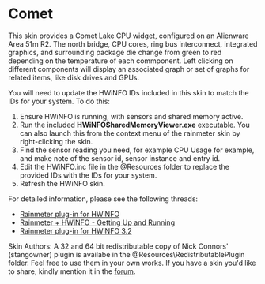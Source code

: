 # Comet
This skin provides a Comet Lake CPU widget, configured on an Alienware Area 51m R2. The north bridge, CPU cores, ring bus interconnect, integrated graphics, and surrounding package die change from green to red depending on the temperature of each commponent. Left clicking on different components will display an associated graph or set of graphs for related items, like disk drives and GPUs.

You will need to update the HWiNFO IDs included in this skin to match the IDs for your system.  To do this:

1. Ensure HWiNFO is running, with sensors and shared memory active.
2. Run the included **HWiNFOSharedMemoryViewer.exe** executable. You can also launch this from the context menu of the rainmeter skin by right-clicking the skin.
3. Find the sensor reading you need, for example CPU Usage for example, and make note of the sensor id, sensor instance and entry id.
4. Edit the HWiNFO.inc file in the @Resources folder to replace the provided IDs with the IDs for your system.
5. Refresh the HWiNFO skin.

For detailed information, please see the following threads:
* [Rainmeter plug-in for HWiNFO](https://www.hwinfo.com/forum/threads/rainmeter-plug-in-for-hwinfo.528/)
* [Rainmeter + HWiNFO - Getting Up and Running](https://www.hwinfo.com/forum/threads/rainmeter-hwinfo-getting-up-and-running.2174/)
* [Rainmeter plug-in for HWiNFO 3.2](https://www.hwinfo.com/forum/threads/rainmeter-plug-in-for-hwinfo-3-2.2172/)

Skin Authors:
A 32 and 64 bit redistributable copy of Nick Connors' (stangowner) plugin is availabe in the @Resources\RedistributablePlugin folder.  Feel free to use them in your own works.  If you have a skin you'd like to share, kindly mention it in the [forum](https://www.hwinfo.com/forum/forums/rainmeter-plug-in.12/).